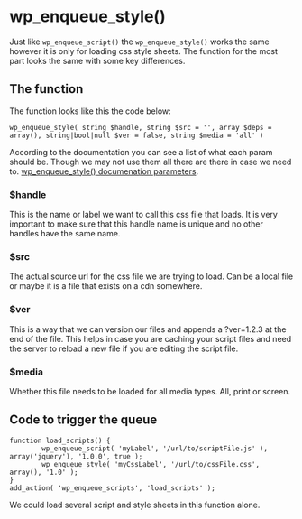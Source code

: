 # wp\_enqueue\_style()

Just like `wp_enqueue_script()` the `wp_enqueue_style()` works the same however it is only for loading css style sheets. The function for the most part looks the same with some key differences.

## The function

The function looks like this the code below:

```
wp_enqueue_style( string $handle, string $src = '', array $deps = array(), string|bool|null $ver = false, string $media = 'all' )
```

According to the documentation you can see a list of what each param should be. Though we may not use them all there are there in case we need to. [wp_enqueue_style() documenation parameters](https://developer.wordpress.org/reference/functions/wp_enqueue_style/#parameters).

### $handle

This is the name or label we want to call this css file that loads. It is very important to make sure that this handle name is unique and no other handles have the same name.

### $src

The actual source url for the css file we are trying to load. Can be a local file or maybe it is a file that exists on a cdn somewhere.

### $ver

This is a way that we can version our files and appends a ?ver=1.2.3 at the end of the file. This helps in case you are caching your script files and need the server to reload a new file if you are editing the script file.

### $media

Whether this file needs to be loaded for all media types. All, print or screen.

## Code to trigger the queue

```
function load_scripts() {
		wp_enqueue_script( 'myLabel', '/url/to/scriptFile.js' ), array('jquery'), '1.0.0', true );
		wp_enqueue_style( 'myCssLabel', '/url/to/cssFile.css', array(), '1.0' );
}
add_action( 'wp_enqueue_scripts', 'load_scripts' );
```

We could load several script and style sheets in this function alone.